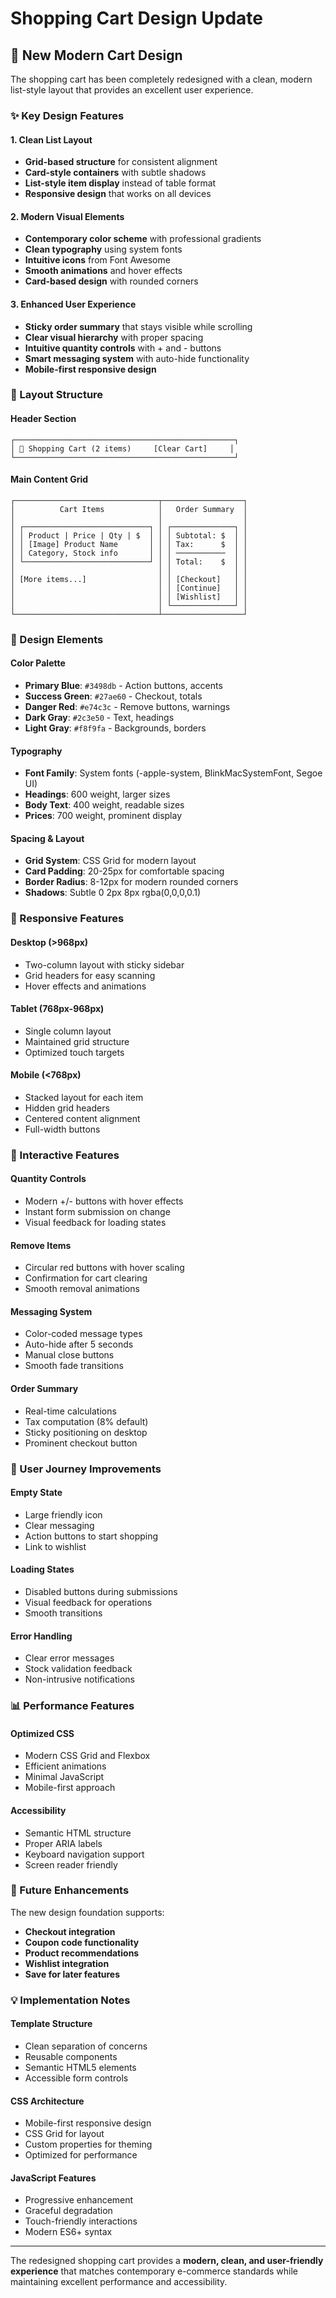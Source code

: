 # Shopping Cart Design Update

## 🎨 New Modern Cart Design

The shopping cart has been completely redesigned with a clean, modern list-style layout that provides an excellent user experience.

### ✨ Key Design Features

#### **1. Clean List Layout**
- **Grid-based structure** for consistent alignment
- **Card-style containers** with subtle shadows
- **List-style item display** instead of table format
- **Responsive design** that works on all devices

#### **2. Modern Visual Elements**
- **Contemporary color scheme** with professional gradients
- **Clean typography** using system fonts
- **Intuitive icons** from Font Awesome
- **Smooth animations** and hover effects
- **Card-based design** with rounded corners

#### **3. Enhanced User Experience**
- **Sticky order summary** that stays visible while scrolling
- **Clear visual hierarchy** with proper spacing
- **Intuitive quantity controls** with + and - buttons
- **Smart messaging system** with auto-hide functionality
- **Mobile-first responsive design**

### 🎯 Layout Structure

#### **Header Section**
```
┌─────────────────────────────────────────────────┐
│ 🛒 Shopping Cart (2 items)     [Clear Cart]     │
└─────────────────────────────────────────────────┘
```

#### **Main Content Grid**
```
┌────────────────────────────────┬──────────────────┐
│          Cart Items            │   Order Summary  │
│                                │                  │
│ ┌────────────────────────────┐ │ ┌──────────────┐ │
│ │ Product | Price | Qty | $  │ │ │ Subtotal: $  │ │
│ │ [Image] Product Name       │ │ │ Tax:      $  │ │
│ │ Category, Stock info       │ │ │ ───────────  │ │
│ └────────────────────────────┘ │ │ Total:    $  │ │
│                                │ │              │ │
│ [More items...]                │ │ [Checkout]   │ │
│                                │ │ [Continue]   │ │
│                                │ │ [Wishlist]   │ │
│                                │ └──────────────┘ │
└────────────────────────────────┴──────────────────┘
```

### 🎨 Design Elements

#### **Color Palette**
- **Primary Blue**: `#3498db` - Action buttons, accents
- **Success Green**: `#27ae60` - Checkout, totals
- **Danger Red**: `#e74c3c` - Remove buttons, warnings
- **Dark Gray**: `#2c3e50` - Text, headings
- **Light Gray**: `#f8f9fa` - Backgrounds, borders

#### **Typography**
- **Font Family**: System fonts (-apple-system, BlinkMacSystemFont, Segoe UI)
- **Headings**: 600 weight, larger sizes
- **Body Text**: 400 weight, readable sizes
- **Prices**: 700 weight, prominent display

#### **Spacing & Layout**
- **Grid System**: CSS Grid for modern layout
- **Card Padding**: 20-25px for comfortable spacing
- **Border Radius**: 8-12px for modern rounded corners
- **Shadows**: Subtle 0 2px 8px rgba(0,0,0,0.1)

### 📱 Responsive Features

#### **Desktop (>968px)**
- Two-column layout with sticky sidebar
- Grid headers for easy scanning
- Hover effects and animations

#### **Tablet (768px-968px)**
- Single column layout
- Maintained grid structure
- Optimized touch targets

#### **Mobile (<768px)**
- Stacked layout for each item
- Hidden grid headers
- Centered content alignment
- Full-width buttons

### 🔧 Interactive Features

#### **Quantity Controls**
- Modern +/- buttons with hover effects
- Instant form submission on change
- Visual feedback for loading states

#### **Remove Items**
- Circular red buttons with hover scaling
- Confirmation for cart clearing
- Smooth removal animations

#### **Messaging System**
- Color-coded message types
- Auto-hide after 5 seconds
- Manual close buttons
- Smooth fade transitions

#### **Order Summary**
- Real-time calculations
- Tax computation (8% default)
- Sticky positioning on desktop
- Prominent checkout button

### 🎯 User Journey Improvements

#### **Empty State**
- Large friendly icon
- Clear messaging
- Action buttons to start shopping
- Link to wishlist

#### **Loading States**
- Disabled buttons during submissions
- Visual feedback for operations
- Smooth transitions

#### **Error Handling**
- Clear error messages
- Stock validation feedback
- Non-intrusive notifications

### 📊 Performance Features

#### **Optimized CSS**
- Modern CSS Grid and Flexbox
- Efficient animations
- Minimal JavaScript
- Mobile-first approach

#### **Accessibility**
- Semantic HTML structure
- Proper ARIA labels
- Keyboard navigation support
- Screen reader friendly

### 🚀 Future Enhancements

The new design foundation supports:
- **Checkout integration**
- **Coupon code functionality**
- **Product recommendations**
- **Wishlist integration**
- **Save for later features**

### 💡 Implementation Notes

#### **Template Structure**
- Clean separation of concerns
- Reusable components
- Semantic HTML5 elements
- Accessible form controls

#### **CSS Architecture**
- Mobile-first responsive design
- CSS Grid for layout
- Custom properties for theming
- Optimized for performance

#### **JavaScript Features**
- Progressive enhancement
- Graceful degradation
- Touch-friendly interactions
- Modern ES6+ syntax

---

The redesigned shopping cart provides a **modern, clean, and user-friendly experience** that matches contemporary e-commerce standards while maintaining excellent performance and accessibility.
